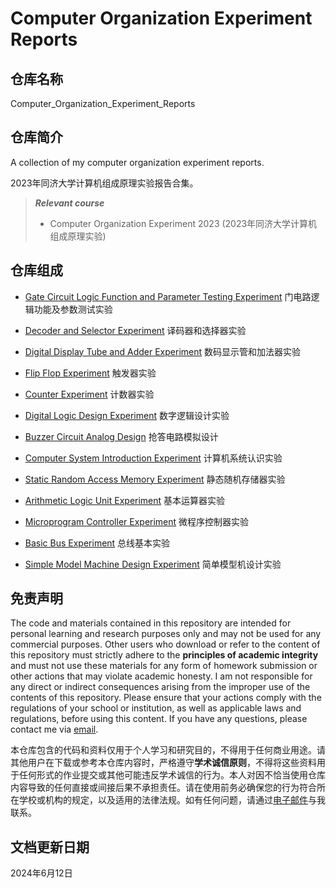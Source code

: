 # Computer Organization Experiment Reports

## 仓库名称

Computer_Organization_Experiment_Reports

## 仓库简介

A collection of my computer organization experiment reports.

2023年同济大学计算机组成原理实验报告合集。

> ***Relevant course***
> * Computer Organization Experiment 2023 (2023年同济大学计算机组成原理实验)

## 仓库组成

* [Gate Circuit Logic Function and Parameter Testing Experiment](20230920_Gate_Circuit_Logic_Function_and_Parameter_Testing_Experiment.pdf)
门电路逻辑功能及参数测试实验

* [Decoder and Selector Experiment](20230927_Decoder_and_Selector_Experiment.pdf)
译码器和选择器实验

* [Digital Display Tube and Adder Experiment](20231011_Digital_Display_Tube_and_Adder_Experiment.pdf)
数码显示管和加法器实验

* [Flip Flop Experiment](20231018_Flip_Flop_Experiment.pdf)
触发器实验

* [Counter Experiment](20231025_Counter_Experiment.pdf)
计数器实验

* [Digital Logic Design Experiment](20231101_Digital_Logic_Design_Experiment.pdf)
数字逻辑设计实验

* [Buzzer Circuit Analog Design](20231108_Buzzer_Circuit_Analog_Design.pptx)
抢答电路模拟设计

* [Computer System Introduction Experiment](20231115_Computer_System_Introduction_Experiment.pdf)
计算机系统认识实验

* [Static Random Access Memory Experiment](20231122_Static_Random_Access_Memory_Experiment.pdf)
静态随机存储器实验

* [Arithmetic Logic Unit Experiment](20231129_Arithmetic_Logic_Unit_Experiment.pdf)
基本运算器实验

* [Microprogram Controller Experiment](20231206_Microprogram_Controller_Experiment.pdf)
微程序控制器实验

* [Basic Bus Experiment](20231213_Basic_Bus_Experiment.pdf)
总线基本实验

* [Simple Model Machine Design Experiment](20240103_Simple_Model_Machine_Design_Experiment.pdf)
简单模型机设计实验

## 免责声明

The code and materials contained in this repository are intended for personal learning and research purposes only and may not be used for any commercial purposes. Other users who download or refer to the content of this repository must strictly adhere to the **principles of academic integrity** and must not use these materials for any form of homework submission or other actions that may violate academic honesty. I am not responsible for any direct or indirect consequences arising from the improper use of the contents of this repository. Please ensure that your actions comply with the regulations of your school or institution, as well as applicable laws and regulations, before using this content. If you have any questions, please contact me via [email](mailto:minmuslin@outlook.com).

本仓库包含的代码和资料仅用于个人学习和研究目的，不得用于任何商业用途。请其他用户在下载或参考本仓库内容时，严格遵守**学术诚信原则**，不得将这些资料用于任何形式的作业提交或其他可能违反学术诚信的行为。本人对因不恰当使用仓库内容导致的任何直接或间接后果不承担责任。请在使用前务必确保您的行为符合所在学校或机构的规定，以及适用的法律法规。如有任何问题，请通过[电子邮件](mailto:minmuslin@outlook.com)与我联系。

## 文档更新日期

2024年6月12日
